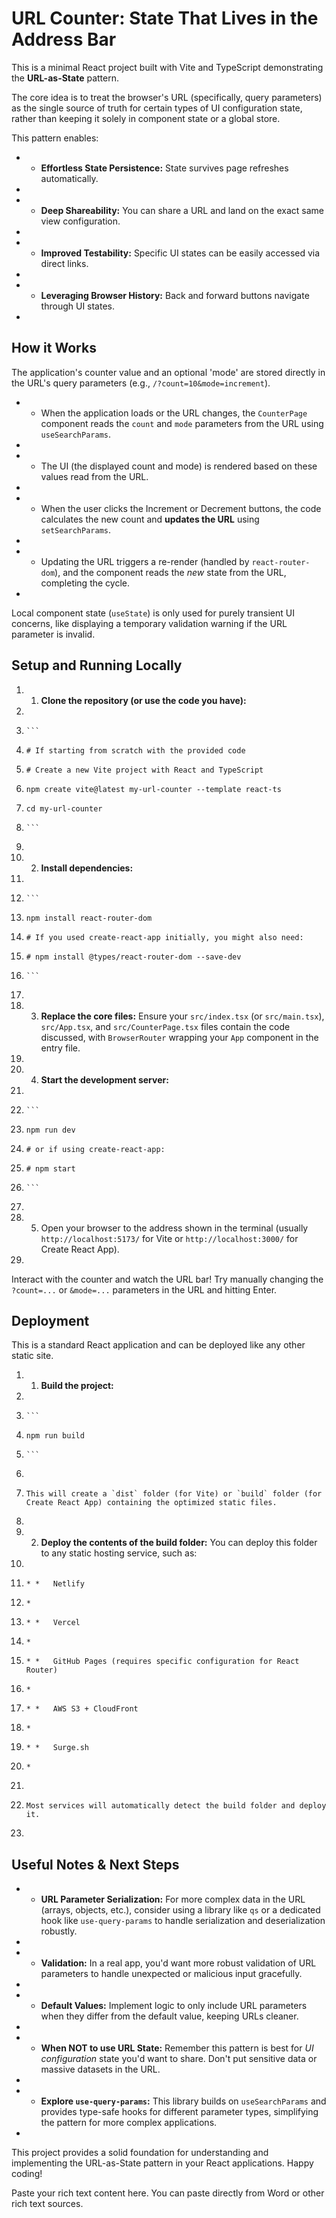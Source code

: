 # URL Counter: State That Lives in the Address Bar

This is a minimal React project built with Vite and TypeScript demonstrating the **URL-as-State** pattern.

The core idea is to treat the browser's URL (specifically, query parameters) as the single source of truth for certain types of UI configuration state, rather than keeping it solely in component state or a global store.

This pattern enables:

* *   **Effortless State Persistence:** State survives page refreshes automatically.
*     
* *   **Deep Shareability:** You can share a URL and land on the exact same view configuration.
*     
* *   **Improved Testability:** Specific UI states can be easily accessed via direct links.
*     
* *   **Leveraging Browser History:** Back and forward buttons navigate through UI states.
*     

## How it Works

The application's counter value and an optional 'mode' are stored directly in the URL's query parameters (e.g., `/?count=10&mode=increment`).

* *   When the application loads or the URL changes, the `CounterPage` component reads the `count` and `mode` parameters from the URL using `useSearchParams`.
*     
* *   The UI (the displayed count and mode) is rendered based on these values read from the URL.
*     
* *   When the user clicks the Increment or Decrement buttons, the code calculates the new count and **updates the URL** using `setSearchParams`.
*     
* *   Updating the URL triggers a re-render (handled by `react-router-dom`), and the component reads the _new_ state from the URL, completing the cycle.
*     

Local component state (`useState`) is only used for purely transient UI concerns, like displaying a temporary validation warning if the URL parameter is invalid.

## Setup and Running Locally

1. 1.  **Clone the repository (or use the code you have):**
1.     
1.     ```
1.     # If starting from scratch with the provided code
1.     # Create a new Vite project with React and TypeScript
1.     npm create vite@latest my-url-counter --template react-ts
1.     cd my-url-counter
1.     ```
1.     
1. 2.  **Install dependencies:**
1.     
1.     ```
1.     npm install react-router-dom
1.     # If you used create-react-app initially, you might also need:
1.     # npm install @types/react-router-dom --save-dev
1.     ```
1.     
1. 3.  **Replace the core files:** Ensure your `src/index.tsx` (or `src/main.tsx`), `src/App.tsx`, and `src/CounterPage.tsx` files contain the code discussed, with `BrowserRouter` wrapping your `App` component in the entry file.
1.     
1. 4.  **Start the development server:**
1.     
1.     ```
1.     npm run dev
1.     # or if using create-react-app:
1.     # npm start
1.     ```
1.     
1. 5.  Open your browser to the address shown in the terminal (usually `http://localhost:5173/` for Vite or `http://localhost:3000/` for Create React App).
1.     

Interact with the counter and watch the URL bar! Try manually changing the `?count=...` or `&mode=...` parameters in the URL and hitting Enter.

## Deployment

This is a standard React application and can be deployed like any other static site.

1. 1.  **Build the project:**
1.     
1.     ```
1.     npm run build
1.     ```
1.     
1.     This will create a `dist` folder (for Vite) or `build` folder (for Create React App) containing the optimized static files.
1.     
1. 2.  **Deploy the contents of the build folder:** You can deploy this folder to any static hosting service, such as:
1.     
1.     * *   Netlify
1.     *     
1.     * *   Vercel
1.     *     
1.     * *   GitHub Pages (requires specific configuration for React Router)
1.     *     
1.     * *   AWS S3 + CloudFront
1.     *     
1.     * *   Surge.sh
1.     *     
1.     
1.     Most services will automatically detect the build folder and deploy it.
1.     

## Useful Notes & Next Steps

* *   **URL Parameter Serialization:** For more complex data in the URL (arrays, objects, etc.), consider using a library like `qs` or a dedicated hook like `use-query-params` to handle serialization and deserialization robustly.
*     
* *   **Validation:** In a real app, you'd want more robust validation of URL parameters to handle unexpected or malicious input gracefully.
*     
* *   **Default Values:** Implement logic to only include URL parameters when they differ from the default value, keeping URLs cleaner.
*     
* *   **When NOT to use URL State:** Remember this pattern is best for _UI configuration_ state you'd want to share. Don't put sensitive data or massive datasets in the URL.
*     
* *   **Explore `use-query-params`:** This library builds on `useSearchParams` and provides type-safe hooks for different parameter types, simplifying the pattern for more complex applications.
*     

This project provides a solid foundation for understanding and implementing the URL-as-State pattern in your React applications. Happy coding!

Paste your rich text content here. You can paste directly from Word or other rich text sources.
